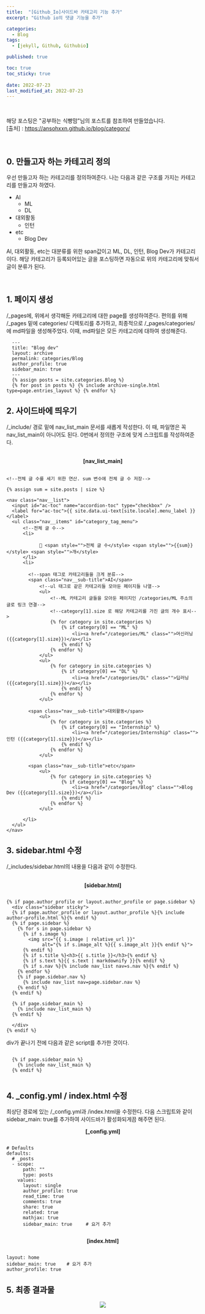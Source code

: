 ```yaml
---
title:  "[Github_Io]사이드바 카테고리 기능 추가"
excerpt: "Github io의 댓글 기능을 추가"

categories:
  - Blog
tags:
  - [jekyll, Github, Githubio]

published: true

toc: true
toc_sticky: true
 
date: 2022-07-23
last_modified_at: 2022-07-23
---
```




<br>

해당 포스팅은 "공부하는 식빵맘"님의 포스트를 참조하여 만들었습니다.<br>
[출처] : https://ansohxxn.github.io/blog/category/

<br>

## 0. 만들고자 하는 카테고리 정의
우선 만들고자 하는 카테고리를 정의하여준다. 
나는 다음과 같은 구조를 가지는 카테고리를 만들고자 하였다.

- AI
  - ML
  - DL
- 대외활동
  - 인턴
- etc
  - Blog Dev


AI, 대외활동, etc는 대분류를 위한 span값이고 ML, DL, 인턴, Blog Dev가 카테고리이다. 
해당 카테고리가 등록되어있는 글을 포스팅하면 자동으로 위의 카테고리에 맞춰서 글이 분류가 된다.

<br>



## 1. 페이지 생성

/\_pages에, 위에서 생각해둔 카테고리에 대한 page를 생성하여준다.
편의를 위해 /\_pages 밑에 categories/ 디렉토리를 추가하고, 최종적으로 /\_pages/categories/에 md파일을 생성해주었다. 
이때, md파일은 모든 카테고리에 대하여 생성해준다. 



  
```
  ---
  title: "Blog dev"
  layout: archive
  permalink: categories/Blog
  author_profile: true
  sidebar_main: true
  ---
  {% assign posts = site.categories.Blog %}
  {% for post in posts %} {% include archive-single.html type=page.entries_layout %} {% endfor %}
```  

## 2. 사이드바에 띄우기
/\_include/ 경로 밑에 nav_list_main 문서를 새롭게 작성한다. 
이 때, 파일명은 꼭 nav_list_main이 아니어도 된다. 
0번에서 정의한 구조에 맞게 스크립트를 작성하여준다.

<br>

<div align="center">  
  <Strong>[nav_list_main]</Strong>
</div>  

```

<!--전체 글 수를 세기 위한 연산. sum 변수에 전체 글 수 저장-->

{% assign sum = site.posts | size %}

<nav class="nav__list">
  <input id="ac-toc" name="accordion-toc" type="checkbox" />
  <label for="ac-toc">{{ site.data.ui-text[site.locale].menu_label }}</label>
  <ul class="nav__items" id="category_tag_menu">
      <!--전체 글 수-->
      <li>
      
            📂 <span style="">전체 글 수</style> <span style="">{{sum}}</style> <span style="">개</style> 
      </li>
      <li>
      
        <!--span 태그로 카테고리들을 크게 분류-->
        <span class="nav__sub-title">AI</span>
            <!--ul 태그로 같은 카테고리들 모아둔 페이지들 나열-->
            <ul>
                <!--ML 카테고리 글들을 모아둔 페이지인 /categories/ML 주소의 글로 링크 연결-->
                <!--category[1].size 로 해당 카테고리를 가진 글의 개수 표시--> 
                {% for category in site.categories %}
                    {% if category[0] == "ML" %}
                        <li><a href="/categories/ML" class="">머신러닝 ({{category[1].size}})</a></li>
                    {% endif %}
                {% endfor %}
            </ul>
            <ul>
                {% for category in site.categories %}
                    {% if category[0] == "DL" %}
                        <li><a href="/categories/DL" class="">딥러닝 ({{category[1].size}})</a></li>
                    {% endif %}
                {% endfor %}
            </ul>
            
        <span class="nav__sub-title">대외활동</span>
            <ul>
                {% for category in site.categories %}
                    {% if category[0] == "Internship" %}
                        <li><a href="/categories/Internship" class="">인턴 ({{category[1].size}})</a></li>
                    {% endif %}
                {% endfor %}
            </ul>
            
        <span class="nav__sub-title">etc</span>
            <ul>
                {% for category in site.categories %}
                    {% if category[0] == "Blog" %}
                        <li><a href="/categories/Blog" class="">Blog Dev ({{category[1].size}})</a></li>
                    {% endif %}
                {% endfor %}
            </ul>            
            
      </li>
  </ul>
</nav>

```

## 3. sidebar.html 수정
/\_includes/sidebar.html의 내용을 다음과 같이 수정한다.

<br>

<div align="center">  
  <Strong>[sidebar.html]</Strong>
</div>  

```

{% if page.author_profile or layout.author_profile or page.sidebar %}
  <div class="sidebar sticky">
  {% if page.author_profile or layout.author_profile %}{% include author-profile.html %}{% endif %}
  {% if page.sidebar %}
    {% for s in page.sidebar %}
      {% if s.image %}
        <img src="{{ s.image | relative_url }}"
             alt="{% if s.image_alt %}{{ s.image_alt }}{% endif %}">
      {% endif %}
      {% if s.title %}<h3>{{ s.title }}</h3>{% endif %}
      {% if s.text %}{{ s.text | markdownify }}{% endif %}
      {% if s.nav %}{% include nav_list nav=s.nav %}{% endif %}
    {% endfor %}
    {% if page.sidebar.nav %}
      {% include nav_list nav=page.sidebar.nav %}
    {% endif %}
  {% endif %}

  {% if page.sidebar_main %}
    {% include nav_list_main %}
  {% endif %}

  </div>
{% endif %}

```

div가 끝나기 전에 다음과 같은 script를 추가한 것이다.

```

  {% if page.sidebar_main %}
    {% include nav_list_main %}
  {% endif %}
  
```  

## 4. \_config.yml / index.html 수정
최상단 경로에 있는 /\_config.yml과 /index.html을 수정한다. 
다음 스크립트와 같이 sidebar_main: true를 추가하여 사이드바가 활성화되게끔 해주면 된다.

<div align="center">  
  <Strong>[_config.yml]</Strong>
</div>  

```

# Defaults
defaults:
  # _posts
  - scope:
      path: ""
      type: posts
    values:
      layout: single
      author_profile: true
      read_time: true
      comments: true
      share: true
      related: true
      mathjax: true
      sidebar_main: true     # 요거 추가
      
```

<div align="center">  
  <Strong>[index.html]</Strong>
</div>  

```

layout: home
sidebar_main: true    # 요거 추가
author_profile: true

```

## 5. 최종 결과물

<p align="center"><image src="https://user-images.githubusercontent.com/84084372/180473732-1f6864ec-cba5-4223-a3a9-8d02119de4bc.png"></p>

  

